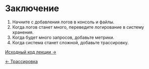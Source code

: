 # Заключение

1. Начните с добавления логов в консоль и файлы.
2. Когда логов станет много, переведите логирование в систему хранения.
3. Когда будет много запросов, добавьте метрики.
4. Когда система станет сложной, добавьте трассировку.

[Исходный код лекции →](./4-2-src.md)

[← Трассировка](./3-1-tracing-intro.md)

